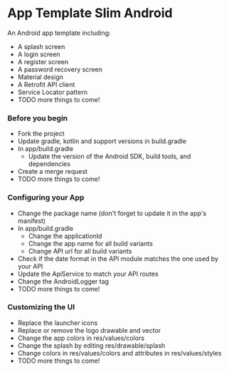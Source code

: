 # App Template Slim Android

An Android app template including:

 - A splash screen
 - A login screen
 - A register screen
 - A password recovery screen
 - Material design
 - A Retrofit API client
 - Service Locator pattern
 - TODO more things to come!

### Before you begin

 - Fork the project
 - Update gradle, kotlin and support versions in build.gradle
 - In app/build.gradle
   - Update the version of the Android SDK, build tools, and dependencies
 - Create a merge request
 - TODO more things to come!

### Configuring your App

 - Change the package name (don't forget to update it in the app's manifest)
 - In app/build.gradle
   - Change the applicationId
   - Change the app name for all build variants
   - Change API url for all build variants
 - Check if the date format in the API module matches the one used by your API
 - Update the ApiService to match your API routes
 - Change the AndroidLogger tag
 - TODO more things to come!

### Customizing the UI

 - Replace the launcher icons
 - Replace or remove the logo drawable and vector
 - Change the app colors in res/values/colors
 - Change the splash by editing res/drawable/splash
 - Change colors in res/values/colors and attributes in res/values/styles
 - TODO more things to come!
